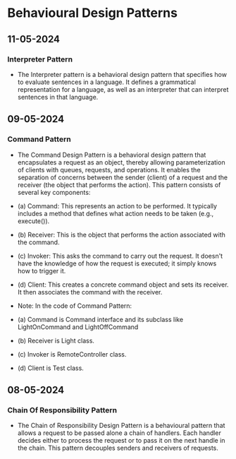# Behavioural Design Patterns

## 11-05-2024

### Interpreter Pattern

- The Interpreter pattern is a behavioral design pattern that specifies how to evaluate sentences in a language. It defines a grammatical representation for a language, as well as an interpreter that can interpret sentences in that language.

## 09-05-2024

### Command Pattern

- The Command Design Pattern is a behavioral design pattern that encapsulates a request as an object, thereby allowing parameterization of clients with queues, requests, and operations. It enables the separation of concerns between the sender (client) of a request and the receiver (the object that performs the action). This pattern consists of several key components:

- (a) Command: This represents an action to be performed. It typically includes a method that defines what action needs to be taken (e.g., execute()).
- (b) Receiver: This is the object that performs the action associated with the command.
- (c) Invoker: This asks the command to carry out the request. It doesn't have the knowledge of how the request is executed; it simply knows how to trigger it.
- (d) Client: This creates a concrete command object and sets its receiver. It then associates the command with the receiver.

- Note: In the code of Command Pattern: 
- (a) Command is Command interface and its subclass like LightOnCommand and LightOffCommand
- (b) Receiver is Light class.
- (c) Invoker is RemoteController class.
- (d) Client is Test class.

## 08-05-2024

### Chain Of Responsibility Pattern

- The Chain of Responsibility Design Pattern is a behavioural pattern that allows a request to be passed alone a chain of handlers. Each handler decides either to process the request or to pass it on the next handle in the chain. This pattern decouples senders and receivers of requests.

